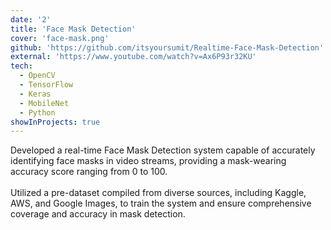 ```yaml
---
date: '2'
title: 'Face Mask Detection'
cover: 'face-mask.png'
github: 'https://github.com/itsyoursumit/Realtime-Face-Mask-Detection'
external: 'https://www.youtube.com/watch?v=Ax6P93r32KU'
tech:
  - OpenCV
  - TensorFlow
  - Keras
  - MobileNet
  - Python
showInProjects: true
---
```


 Developed a real-time Face Mask Detection system capable of accurately identifying face masks in video streams, providing a mask-wearing accuracy score ranging from 0 to 100.
<br><br>
 Utilized a pre-dataset compiled from diverse sources, including Kaggle, AWS, and Google Images, to train the system and ensure comprehensive coverage and accuracy in mask detection.